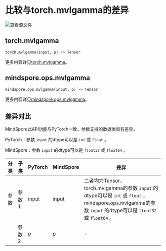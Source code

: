 # 比较与torch.mvlgamma的差异

[![查看源文件](https://mindspore-website.obs.cn-north-4.myhuaweicloud.com/website-images/master/resource/_static/logo_source.png)](https://gitee.com/mindspore/docs/blob/master/docs/mindspore/source_zh_cn/note/api_mapping/pytorch_diff/mvlgamma.md)

## torch.mvlgamma

```text
torch.mvlgamma(input, p) -> Tensor
```

更多内容详见[torch.mvlgamma](https://pytorch.org/docs/1.8.1/generated/torch.mvlgamma.html)。

## mindspore.ops.mvlgamma

```text
mindspore.ops.mvlgamma(input, p) -> Tensor
```

更多内容详见[mindspore.ops.mvlgamma](https://www.mindspore.cn/docs/zh-CN/master/api_python/ops/mindspore.ops.mvlgamma.html)。

## 差异对比

MindSpore此API功能与PyTorch一致，参数支持的数据类型有差异。

PyTorch：参数 `input` 的dtype可以是 ``int`` 或 ``float`` 。

MindSpore：参数 `input` 的dtype可以是 ``float32`` 或 ``float64`` 。

| 分类 | 子类 |PyTorch | MindSpore | 差异 |
| --- | --- | --- | --- |---|
| 参数 | 参数1 | input | input | 二者均为Tensor，torch.mvlgamma的参数 `input` 的dtype可以是 ``int`` 或 ``float`` ，mindspore.ops.mvlgamma的参数 `input` 的dtype可以是 ``float32`` 或 ``float64`` 。|
|      | 参数2 | p | p | - |
